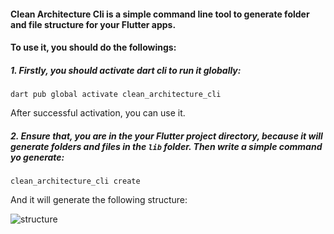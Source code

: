 #### Clean Architecture Cli is a simple command line tool to generate folder and file structure for your Flutter apps.

#### To use it, you should do the followings:

##### 1. Firstly, you should activate dart cli to run it globally:

    dart pub global activate clean_architecture_cli

After successful activation, you can use it.

##### 2. Ensure that, you are in the your Flutter project directory, because it will generate folders and files in the `lib` folder. Then write a simple command yo generate:

    clean_architecture_cli create

And it will generate the following structure:

![structure](https://github.com/Soufiene-Hmila/clean_architecture_cli/tree/main/screenshoots/structure.png)